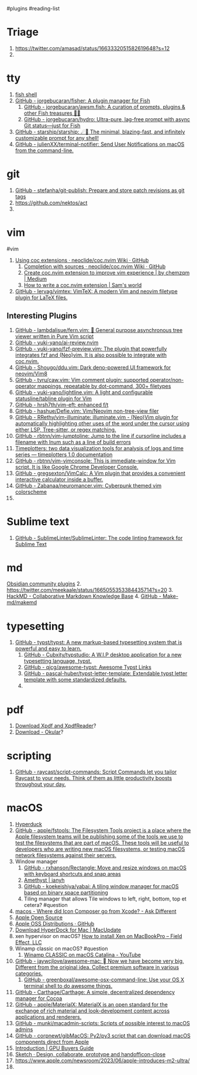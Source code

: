 #plugins #reading-list 
# Triage
1. https://twitter.com/amasad/status/1663332051582619648?s=12
2. 
# tty
1. [fish shell](https://fishshell.com/)
2. [GitHub - jorgebucaran/fisher: A plugin manager for Fish](https://github.com/jorgebucaran/fisher)
	1. [GitHub - jorgebucaran/awsm.fish: A curation of prompts, plugins & other Fish treasures 🐚💎](https://github.com/jorgebucaran/awsm.fish)
	2. [GitHub - jorgebucaran/hydro: Ultra-pure, lag-free prompt with async Git status—just for Fish](https://github.com/jorgebucaran/hydro)
3. [GitHub - starship/starship: ☄🌌️  The minimal, blazing-fast, and infinitely customizable prompt for any shell!](https://github.com/starship/starship)
4. [GitHub - julienXX/terminal-notifier: Send User Notifications on macOS from the command-line.](https://github.com/julienXX/terminal-notifier)
# git
1. [GitHub - stefanha/git-publish: Prepare and store patch revisions as git tags](https://github.com/stefanha/git-publish)
2. https://github.com/nektos/act
3. 
# vim
#vim
1. [Using coc extensions · neoclide/coc.nvim Wiki · GitHub](https://github.com/neoclide/coc.nvim/wiki/Using-coc-extensions#implemented-coc-extensions)
	1. [Completion with sources · neoclide/coc.nvim Wiki · GitHub](https://github.com/neoclide/coc.nvim/wiki/Completion-with-sources#more-sources)
	2. [Create coc.nvim extension to improve vim experience | by chemzqm | Medium](https://medium.com/@chemzqm/create-coc-nvim-extension-to-improve-vim-experience-4461df269173)
	3. [How to write a coc.nvim extension | Sam's world](https://samroeca.com/coc-plugin.html)
2. [GitHub - lervag/vimtex: VimTeX: A modern Vim and neovim filetype plugin for LaTeX files.](https://github.com/lervag/vimtex)
## Interesting Plugins
1. [GitHub - lambdalisue/fern.vim: 🌿 General purpose asynchronous tree viewer written in Pure Vim script](https://github.com/lambdalisue/fern.vim)
2. [GitHub - yuki-yano/ai-review.nvim](https://github.com/yuki-yano/ai-review.nvim)
3. [GitHub - yuki-yano/fzf-preview.vim: The plugin that powerfully integrates fzf and (Neo)vim. It is also possible to integrate with coc.nvim.](https://github.com/yuki-yano/fzf-preview.vim)
4. [GitHub - Shougo/ddu.vim: Dark deno-powered UI framework for neovim/Vim8](https://github.com/Shougo/ddu.vim)
5. [GitHub - tyru/caw.vim: Vim comment plugin: supported operator/non-operator mappings, repeatable by dot-command, 300+ filetypes](https://github.com/tyru/caw.vim)
6. [GitHub - yuki-yano/lightline.vim: A light and configurable statusline/tabline plugin for Vim](https://github.com/yuki-yano/lightline.vim)
7. [GitHub - hrsh7th/vim-eft: enhanced f/t](https://github.com/hrsh7th/vim-eft)
8. [GitHub - hashue/Defie.vim: Vim/Neovim non-tree-view filer](https://github.com/hashue/Defie.vim)
9. [GitHub - RRethy/vim-illuminate: illuminate.vim - (Neo)Vim plugin for automatically highlighting other uses of the word under the cursor using either LSP, Tree-sitter, or regex matching.](https://github.com/RRethy/vim-illuminate)
10. [GitHub - rbtnn/vim-jumptoline: Jump to the line if cursorline includes a filename with lnum such as a line of build errors](https://github.com/rbtnn/vim-jumptoline)
11. [Timeplotters: two data visualization tools for analysis of logs and time series — timeplotters 1.0 documentation](http://jkff.info/software/timeplotters/)
12. [GitHub - rbtnn/vim-vimconsole: This is immediate-window for Vim script. It is like Google Chrome Developer Console.](https://github.com/rbtnn/vim-vimconsole)
13. [GitHub - gregsexton/VimCalc: A Vim plugin that provides a convenient interactive calculator inside a buffer.](https://github.com/gregsexton/VimCalc)
14. [GitHub - Zabanaa/neuromancer.vim: Cyberpunk themed vim colorscheme](https://github.com/Zabanaa/neuromancer.vim)
15. 

# Sublime text
1. [GitHub - SublimeLinter/SublimeLinter: The code linting framework for Sublime Text](https://github.com/SublimeLinter/SublimeLinter)

# md
[Obsidian community plugins](notes/reading-lists/Working%20Environment/Obsidian%20community%20plugins.md)
2. https://twitter.com/meekaale/status/1665055353384435714?s=20
3. [HackMD - Collaborative Markdown Knowledge Base](https://hackmd.io/)
4. [GitHub - Make-md/makemd](https://github.com/Make-md/makemd)

# typesetting
1. [GitHub - typst/typst: A new markup-based typesetting system that is powerful and easy to learn.](https://github.com/typst/typst)
    1. [GitHub - Cubxity/typstudio: A W.I.P desktop application for a new typesetting language, typst.](https://github.com/Cubxity/typstudio)
    2. [GitHub - qjcg/awesome-typst: Awesome Typst Links](https://github.com/qjcg/awesome-typst)
    3. [GitHub - pascal-huber/typst-letter-template: Extendable typst letter template with some standardized defaults.](https://github.com/pascal-huber/typst-letter-template)
    4. 

# pdf
1. [Download Xpdf and XpdfReader](https://www.xpdfreader.com/download.html)?
2. [Download - Okular](https://okular.kde.org/en-gb/download/)?

# scripting
1. [GitHub - raycast/script-commands: Script Commands let you tailor Raycast to your needs. Think of them as little productivity boosts throughout your day.](https://github.com/raycast/script-commands)

# macOS
1. [Hyperduck](https://apps.apple.com/app/id6444667067)
2. [GitHub - apple/fstools: The Filesystem Tools project is a place where the Apple filesystem teams will be publishing some of the tools we use to test the filesystems that are part of macOS. These tools will be useful to developers who are writing new macOS filesystems, or testing macOS network filesystems against their servers.](https://github.com/apple/fstools)
3. Window manager
    1. [GitHub - rxhanson/Rectangle: Move and resize windows on macOS with keyboard shortcuts and snap areas](https://github.com/rxhanson/Rectangle)
    2. [Amethyst | ianyh](https://ianyh.com/amethyst/)
    3. [GitHub - koekeishiya/yabai: A tiling window manager for macOS based on binary space partitioning](https://github.com/koekeishiya/yabai)
    4. Tiling manager that allows Tile windows to left, right, bottom, top et cetera? #question
4. [macos - Where did Icon Composer go from Xcode? - Ask Different](https://apple.stackexchange.com/questions/59561/where-did-icon-composer-go-from-xcode)
5. [Apple Open Source](https://opensource.apple.com/releases/)
6. [Apple OSS Distributions · GitHub](https://github.com/apple-oss-distributions)
7. [Download HyperDock for Mac | MacUpdate](https://www.macupdate.com/app/mac/35317/hyperdock)
8. xen hypervisor on macOS? [How to install Xen on MacBookPro – Field Effect, LLC](https://fieldeffect.info/wp/frontpage/xenonmacbookpro/)
9. Winamp classic on macOS? #question
    1. [Winamp CLASSIC on macOS Catalina - YouTube](https://youtu.be/tJpWG2YnOeM)
10. [GitHub - jaywcjlove/awesome-mac:  Now we have become very big, Different from the original idea. Collect premium software in various categories.](https://github.com/jaywcjlove/awesome-mac)
    1. [GitHub - greenboxal/awesome-osx-command-line: Use your OS X terminal shell to do awesome things.](https://github.com/greenboxal/awesome-osx-command-line)
11. [GitHub - Carthage/Carthage: A simple, decentralized dependency manager for Cocoa](https://github.com/Carthage/Carthage)
12. [GitHub - apple/MaterialX: MaterialX is an open standard for the exchange of rich material and look-development content across applications and renderers.](https://github.com/apple/MaterialX)
13. [GitHub - munki/macadmin-scripts: Scripts of possible interest to macOS admins](https://github.com/munki/macadmin-scripts)
14. [GitHub - corpnewt/gibMacOS: Py2/py3 script that can download macOS components direct from Apple](https://github.com/corpnewt/gibMacOS)
15. [Introduction | GPU Buyers Guide](https://dortania.github.io/GPU-Buyers-Guide/#a-quick-refresher-with-nvidia-and-web-drivers)
16. [Sketch · Design, collaborate, prototype and handofficon-close](https://www.sketch.com/)
17. https://www.apple.com/newsroom/2023/06/apple-introduces-m2-ultra/
18. 